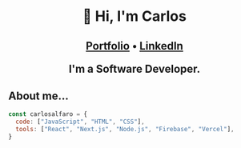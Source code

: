<h1 align="center">👋 Hi, I'm Carlos</h1>
<h2 align="center"><a href="https://www.carlosalfaro.dev">Portfolio</a> &bull;  <a href="https://www.linkedin.com/in/carlosalfarodev/">LinkedIn</a>

I'm a Software Developer.
</h2>

## About me...
```js
const carlosalfaro = {
  code: ["JavaScript", "HTML", "CSS"],
  tools: ["React", "Next.js", "Node.js", "Firebase", "Vercel"],
}
```
